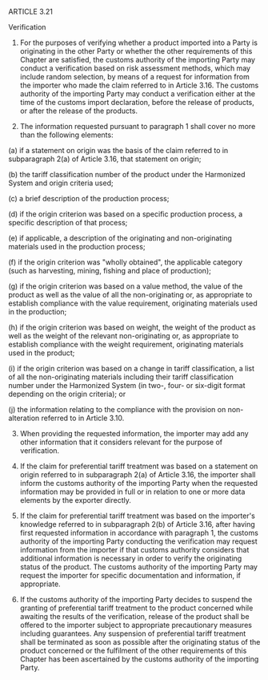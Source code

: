 ARTICLE 3.21


Verification


1.	For the purposes of verifying whether a product imported into a Party is originating in the other Party or whether the other requirements of this Chapter are satisfied, the customs authority of the importing Party may conduct a verification based on risk assessment methods, which may include random selection, by means of a request for information from the importer who made the claim referred to in Article 3.16. The customs authority of the importing Party may conduct a verification either at the time of the customs import declaration, before the release of products, or after the release of the products.

2.	The information requested pursuant to paragraph 1 shall cover no more than the following elements:

(a)	if a statement on origin was the basis of the claim referred to in subparagraph 2(a) of Article 3.16, that statement on origin;

(b)	the tariff classification number of the product under the Harmonized System and origin criteria used;

(c)	a brief description of the production process;


(d)	if the origin criterion was based on a specific production process, a specific description of that process;

(e)	if applicable, a description of the originating and non-originating materials used in the production process;

(f)	if the origin criterion was "wholly obtained", the applicable category (such as harvesting, mining, fishing and place of production);
 
(g)	if the origin criterion was based on a value method, the value of the product as well as the value of all the non-originating or, as appropriate to establish compliance with the value requirement, originating materials used in the production;

(h)	if the origin criterion was based on weight, the weight of the product as well as the weight of the relevant non-originating or, as appropriate to establish compliance with the weight requirement, originating materials used in the product;

(i)	if the origin criterion was based on a change in tariff classification, a list of all the
non-originating materials including their tariff classification number under the Harmonized System (in two-, four- or six-digit format depending on the origin criteria); or

(j)	the information relating to the compliance with the provision on non-alteration referred to in Article 3.10.

3.	When providing the requested information, the importer may add any other information that it considers relevant for the purpose of verification.

4.	If the claim for preferential tariff treatment was based on a statement on origin referred to in subparagraph 2(a) of Article 3.16, the importer shall inform the customs authority of the importing Party when the requested information may be provided in full or in relation to one or more data elements by the exporter directly.

5.	If the claim for preferential tariff treatment was based on the importer's knowledge referred to in subparagraph 2(b) of Article 3.16, after having first requested information in accordance with paragraph 1, the customs authority of the importing Party conducting the verification may request information from the importer if that customs authority considers that additional information is necessary in order to verify the originating status of the product. The customs authority of the importing Party may request the importer for specific documentation and information, if appropriate.
 
6.	If the customs authority of the importing Party decides to suspend the granting of preferential tariff treatment to the product concerned while awaiting the results of the verification, release of the product shall be offered to the importer subject to appropriate precautionary measures including guarantees. Any suspension of preferential tariff treatment shall be terminated as soon as possible after the originating status of the product concerned or the fulfilment of the other requirements of this Chapter has been ascertained by the customs authority of the importing Party.
